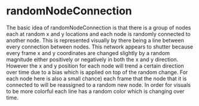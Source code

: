 # randomNodeConnection
The basic idea of randomNodeConnection is that there is a group of nodes each at random x and y locations and each node is randomly connected to another node. This is represented visually by there being a line between every connection between nodes. This network appears to shutter because every frame x and y coordinates are changed slightly by a random magnitude either positively or negatively in both the x and y direction. However the x and y position for each node will trend a certain direction over time due to a bias which is applied on top of the random change. For each node here is also a small chance) each frame that the node that it  is connected to will be reassigned to a random new node. In order for visuals to be more colorful each line has a random color which is changing over time. 
